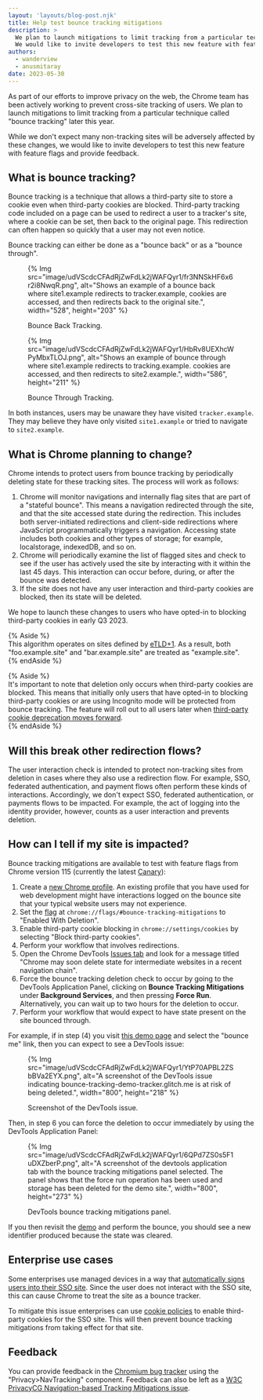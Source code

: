 ```yaml
---
layout: 'layouts/blog-post.njk'
title: Help test bounce tracking mitigations
description: >
  We plan to launch mitigations to limit tracking from a particular technique called "bounce tracking" later this year.
  We would like to invite developers to test this new feature with feature flags and provide feedback.
authors:
  - wanderview
  - anusmitaray
date: 2023-05-30
---
```


As part of our efforts to improve privacy on the web, the Chrome team has been actively working to prevent cross-site tracking of users. We plan to launch mitigations to limit tracking from a particular technique called "bounce tracking" later this year.

While we don't expect many non-tracking sites will be adversely affected by these changes, we would like to invite developers to test this new feature with feature flags and provide feedback.

## What is bounce tracking?

Bounce tracking is a technique that allows a third-party site to store a cookie even when third-party cookies are blocked. Third-party tracking code included on a page can be used to redirect a user to a tracker's site, where a cookie can be set, then back to the original page. This redirection can often happen so quickly that a user may not even notice.

Bounce tracking can either be done as a "bounce back" or as a "bounce through".

<figure>
{% Img src="image/udVScdcCFAdRjZwFdLk2jWAFQyr1/fr3NNSkHF6x6r2i8NwqR.png", alt="Shows an example of a bounce back where site1.example redirects to tracker.example, cookies are accessed, and then redirects back to the original site.", width="528", height="203" %}
<figcaption>
  <p>Bounce Back Tracking.</p>
</figure>

<figure>
{% Img src="image/udVScdcCFAdRjZwFdLk2jWAFQyr1/HbRv8UEXhcWPyMbxTLOJ.png", alt="Shows an example of bounce through where site1.example redirects to tracking.example. cookies are accessed, and then redirects to site2.example.", width="586", height="211" %}
<figcaption>
  <p>Bounce Through Tracking.</p>
</figure>

In both instances, users may be unaware they have visited `tracker.example`. They may believe they have only visited `site1.example` or tried to navigate to `site2.example`.

## What is Chrome planning to change?

Chrome intends to protect users from bounce tracking by periodically deleting state for these tracking sites. The process will work as follows:

1. Chrome will monitor navigations and internally flag sites that are part of a "stateful bounce". This means a navigation redirected through the site, and that the site accessed state during the redirection. This includes both server-initiated redirections and client-side redirections where JavaScript programmatically triggers a navigation. Accessing state includes both cookies and other types of storage; for example, localstorage, indexedDB, and so on.
1. Chrome will periodically examine the list of flagged sites and check to see if the user has actively used the site by interacting with it within the last 45 days. This interaction can occur before, during, or after the bounce was detected.
1. If the site does not have any user interaction and third-party cookies are blocked, then its state will be deleted.

We hope to launch these changes to users who have opted-in to blocking third-party cookies in early Q3 2023.

{% Aside %}  
This algorithm operates on sites defined by [eTLD+1](https://developer.mozilla.org/docs/Glossary/eTLD#:~:text=The%20related%20concept%20eTLD%2B1%20means%20an%20eTLD%20plus%20the%20next%20part%20of%20the%20domain%20name.%20Because%20eTLDs%20are%20registrable%2C%20all%20domains%20with%20the%20same%20eTLD%2B1%20are%20owned%20by%20the%20same%20organization.). As a result, both "foo.example.site" and "bar.example.site" are treated as "example.site".  
{% endAside %}

{% Aside %}   
It's important to note that deletion only occurs when third-party cookies are blocked. This means that initially only users that have opted-in to blocking third-party cookies or are using Incognito mode will be protected from bounce tracking. The feature will roll out to all users later when [third-party cookie deprecation moves forward](https://privacysandbox.com/open-web/#the-privacy-sandbox-timeline/).  
 {% endAside %}

## Will this break other redirection flows?

The user interaction check is intended to protect non-tracking sites from deletion in cases where they also use a redirection flow. For example, SSO, federated authentication, and payment flows often perform these kinds of interactions. Accordingly, we don't expect SSO, federated authentication, or payments flows to be impacted. For example, the act of logging into the identity provider, however, counts as a user interaction and prevents deletion.

## How can I tell if my site is impacted?

Bounce tracking mitigations are available to test with feature flags from Chrome version 115 (currently the latest [Canary](https://www.google.com/chrome/canary/)):

1. Create a [new Chrome profile](https://support.google.com/chrome/answer/2364824). An existing profile that you have used for web development might have interactions logged on the bounce site that your typical website users may not experience.
1. Set the [flag](/docs/web-platform/chrome-flags/#chromeflags) at `chrome://flags/#bounce-tracking-mitigations` to "Enabled With Deletion".
1. Enable third-party cookie blocking in `chrome://settings/cookies` by selecting "Block third-party cookies".
1. Perform your workflow that involves redirections.
1. Open the Chrome DevTools [Issues tab](/docs/devtools/issues/) and look for a message titled "Chrome may soon delete state for intermediate websites in a recent navigation chain".
1. Force the bounce tracking deletion check to occur by going to the DevTools Application Panel, clicking on **Bounce Tracking Mitigations** under **Background Services**, and then pressing **Force Run**.  Alternatively, you can wait up to two hours for the deletion to occur.
1. Perform your workflow that would expect to have state present on the site bounced through.

For example, if in step (4) you visit [this demo page](https://bounce-tracking-demo.glitch.me/) and select the "bounce me" link, then you can expect to see a DevTools issue:

<figure>
{% Img src="image/udVScdcCFAdRjZwFdLk2jWAFQyr1/YtP70APBL2ZSbBVa2EYX.png", alt="A screenshot of the DevTools issue indicating bounce-tracking-demo-tracker.glitch.me is at risk of being deleted.", width="800", height="218" %}
<figcaption>
  <p>Screenshot of the DevTools issue.</p>
</figure>

Then, in step 6 you can force the deletion to occur immediately by using the DevTools Application Panel:

<figure>
{% Img src="image/udVScdcCFAdRjZwFdLk2jWAFQyr1/6QPd7ZS0s5F1uDXZberP.png", alt="A screenshot of the devtools application tab with the bounce tracking mitigations panel selected.  The panel shows that the force run operation has been used and storage has been deleted for the demo site.", width="800", height="273" %}
<figcaption>
  <p>DevTools bounce tracking mitigations panel.</p>
</figure>

If you then revisit the [demo](https://bounce-tracking-demo.glitch.me/) and perform the bounce, you should see a new identifier produced because the state was cleared.

## Enterprise use cases

Some enterprises use managed devices in a way that [automatically signs users into their SSO site](https://github.com/privacycg/nav-tracking-mitigations/issues/36). Since the user does not interact with the SSO site, this can cause Chrome to treat the site as a bounce tracker.

To mitigate this issue enterprises can use [cookie policies](https://chromeenterprise.google/policies/atomic-groups/#CookiesSettings) to enable third-party cookies for the SSO site. This will then prevent bounce tracking mitigations from taking effect for that site.

## Feedback

You can provide feedback in the [Chromium bug tracker](http://crbug.com/new) using the "Privacy>NavTracking" component. Feedback can also be left as a [W3C PrivacyCG Navigation-based Tracking Mitigations issue](https://github.com/privacycg/nav-tracking-mitigations/issues).
